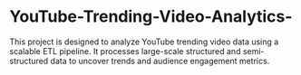 # YouTube-Trending-Video-Analytics-
This project is designed to analyze YouTube trending video data using a scalable ETL pipeline. It processes large-scale structured and semi-structured data to uncover trends and audience engagement metrics.  
